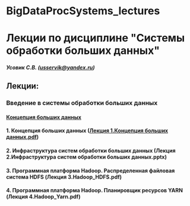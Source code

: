 # BigDataProcSystems_lectures
Лекции по дисциплине "Системы обработки больших данных"
======================
##### Усовик С.В. (usservik@yandex.ru)
Лекции:
----
### Введение в системы обработки больших данных
#### [Концепция больших данных](https://github.com/SergUSProject/BigDataProcSystems_lectures/blob/dcd99892930f2e66daebfd724d1ccdd08fca1be8/%D0%9B%D0%B5%D0%BA%D1%86%D0%B8%D1%8F%201.%20%D0%9A%D0%BE%D0%BD%D1%86%D0%B5%D0%BF%D1%86%D0%B8%D1%8F%20%D0%B1%D0%BE%D0%BB%D1%8C%D1%88%D0%B8%D1%85%20%D0%B4%D0%B0%D0%BD%D0%BD%D1%8B%D1%85.pdf)
#### 1. Концепция больших данных ([Лекция 1.Концепция больших данных.pdf](https://github.com/SergUSProject/BigDataProcSystems_lectures/blob/dcd99892930f2e66daebfd724d1ccdd08fca1be8/%D0%9B%D0%B5%D0%BA%D1%86%D0%B8%D1%8F%201.%20%D0%9A%D0%BE%D0%BD%D1%86%D0%B5%D0%BF%D1%86%D0%B8%D1%8F%20%D0%B1%D0%BE%D0%BB%D1%8C%D1%88%D0%B8%D1%85%20%D0%B4%D0%B0%D0%BD%D0%BD%D1%8B%D1%85.pdf))
#### 2. Инфраструктура систем обработки больших данных (Лекция 2.Инфраструктура систем обработки больших данных.pptx)
#### 3. Программная платформа Hadoop. Распределенная файловая система HDFS (Лекция 3.Hadoop_HDFS.pdf) 
#### 4. Программная платформа Hadoop. Планировщик ресурсов YARN (Лекция 4.Hadoop_Yarn.pdf)

